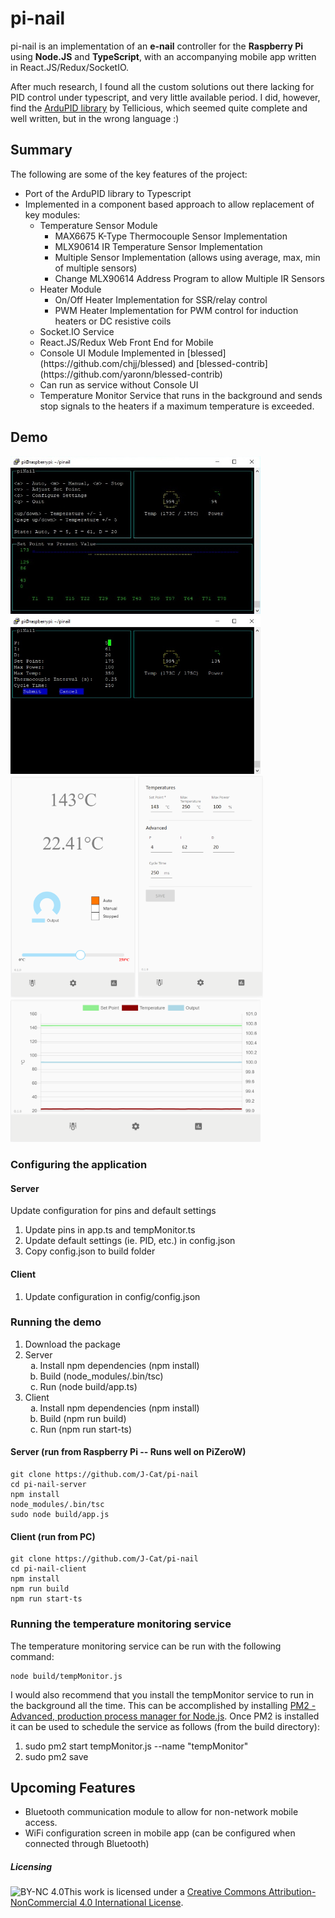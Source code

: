 # pi-nail

pi-nail is an implementation of an **e-nail** controller for the **Raspberry Pi** using **Node.JS** and **TypeScript**, with an accompanying mobile app written in React.JS/Redux/SocketIO.

After much research, I found all the custom solutions out there lacking for PID control under typescript, and very little available period.  I did, however, find the [ArduPID library](https://github.com/Tellicious/ArduPID-Library) by Tellicious, which seemed quite complete and well written, but in the wrong language :)


## Summary

The following are some of the key features of the project:
<ul>
  <li>Port of the ArduPID library to Typescript</li>
  <li>Implemented in a component based approach to allow replacement of key modules:
    <ul>
      <li>Temperature Sensor Module
        <ul>
          <li>MAX6675 K-Type Thermocouple Sensor Implementation</li>
          <li>MLX90614 IR Temperature Sensor Implementation</li>
          <li>Multiple Sensor Implementation (allows using average, max, min of multiple sensors)</li>
          <li>Change MLX90614 Address Program to allow Multiple IR Sensors</li>
        </ul>
      </li>
      <li>Heater Module
        <ul>
          <li>On/Off Heater Implementation for SSR/relay control</li>
          <li>PWM Heater Implementation for PWM control for induction heaters or DC resistive coils</li>
        </ul>
      </li>
      <li>Socket.IO Service</li>
      <li>React.JS/Redux Web Front End for Mobile</li>
      <li>Console UI Module Implemented in [blessed](https://github.com/chjj/blessed) and [blessed-contrib](https://github.com/yaronn/blessed-contrib)</li>
      <li>Can run as service without Console UI</li>
      <li>Temperature Monitor Service that runs in the background and sends stop signals to the heaters if a maximum temperature is exceeded.</li>
    </ul>
  </li>
</ul>


## Demo
<div class="imgContainer" style="display: float; float-direction: horizontal">
<img style="float:1" alt="pi-nail Main Screen" src="https://github.com/J-Cat/pi-nail/blob/master/docs/images/pinail_blessed_contrib_main_screen.jpg" width="400px" />

<img style="float:1" alt="pi-nail Configuration Screen" src="https://github.com/J-Cat/pi-nail/blob/master/docs/images/pinail_blessed_contrib_config_screen.jpg" width="400px" />
</div>

<div class="imgContainer" style="display: float; float-direction: horizontal">
<img style="float:1" alt="Mobile Main Screen" src="https://github.com/J-Cat/pi-nail/blob/master/docs/images/mobile_home.PNG" width="200x" />

<img style="float:1" alt="Mobile Settings" src="https://github.com/J-Cat/pi-nail/blob/master/docs/images/mobile_settings.PNG" width="200px" />

<img style="float:1" alt="Mobile Graph" src="https://github.com/J-Cat/pi-nail/blob/master/docs/images/mobile_chart.PNG" width="400px" />
</div>


### Configuring the application

#### Server
Update configuration for pins and default settings
<ol>
  <li>Update pins in app.ts and tempMonitor.ts</li>
  <li>Update default settings (ie. PID, etc.) in config.json</li>
  <li>Copy config.json to build folder</li>
</ol>

#### Client
<ol>
  <li>Update configuration in config/config.json</li>
</ol>

### Running the demo
<ol>
  <li>Download the package</li>
  <li>Server
    <ol type="a">
      <li>Install npm dependencies (npm install)</li>
      <li>Build (node_modules/.bin/tsc)</li>
      <li>Run (node build/app.ts)</li>
    </ol>
  </li>
  <li>Client
    <ol type="a">
      <li>Install npm dependencies (npm install)</li>
      <li>Build (npm run build)</li>
      <li>Run (npm run start-ts)</li>
    </ol>
  </li>
</ol>

#### Server (run from Raspberry Pi -- Runs well on PiZeroW)
```
git clone https://github.com/J-Cat/pi-nail
cd pi-nail-server
npm install
node_modules/.bin/tsc
sudo node build/app.js
```

#### Client (run from PC)
```
git clone https://github.com/J-Cat/pi-nail
cd pi-nail-client
npm install
npm run build
npm run start-ts
```

### Running the temperature monitoring service

The temperature monitoring service can be run with the following command:
```
node build/tempMonitor.js
```
I would also recommend that you install the tempMonitor service to run in the background all the time.  This can be accomplished by installing [PM2 - Advanced, production process manager for Node.js](http://pm2.keymetrics.io/).  Once PM2 is installed it can be used to schedule the service as follows (from the build directory):
<ol>
  <li>sudo pm2 start tempMonitor.js --name "tempMonitor"</li>
  <li>sudo pm2 save</li>
</ol>

## Upcoming Features
<ul>
  <li>Bluetooth communication module to allow for non-network mobile access.</li>
  <li>WiFi configuration screen in mobile app (can be configured when connected through Bluetooth)</li>
</ul>

##### Licensing
![BY-NC 4.0](https://i.creativecommons.org/l/by-nc/4.0/88x31.png)This work is licensed under a [Creative Commons Attribution-NonCommercial 4.0 International License](http://creativecommons.org/licenses/by-nc/4.0/).
